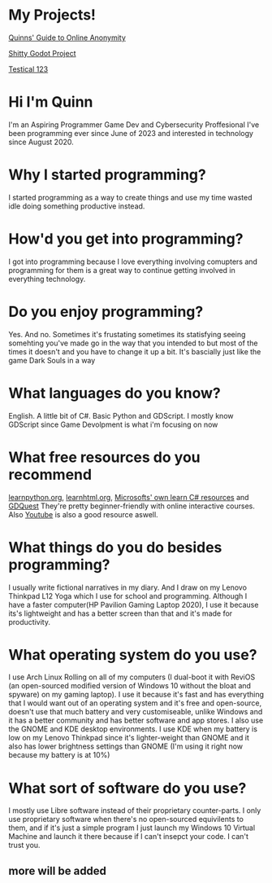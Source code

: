 # My Projects!
[Quinns' Guide to Online Anonymity](https://fortunef.github.io/Quinns-Guide-to-Online-Anonymity/)

[Shitty Godot Project](https://github.com/fortunef/shitty-godot-project)

[Testical 123](https://fortunef.github.io/Testical-123/)

# Hi I'm Quinn
I'm an Aspiring Programmer Game Dev and Cybersecurity Proffesional I've been programming ever since June of 2023 and interested in technology since August 2020.
# Why I started programming?
I started programming as a way to create things and use my time wasted idle doing something productive instead.
# How'd you get into programming?
I got into programming because I love everything involving comupters and programming for them is a great way to continue getting involved in everything technology.
# Do you enjoy programming?
Yes. And no. Sometimes it's frustating sometimes its statisfying seeing somehting you've made go in the way that you intended to but most of the times it doesn't and you have to change it up a bit. It's bascially just like the game Dark Souls in a way
# What languages do you know?
English. A little bit of C#. Basic Python and GDScript. I mostly know GDScript since Game Devolpment is what i'm focusing on now
# What free resources do you recommend
[learnpython.org](https://learnpython.org),  [learnhtml.org](https://www.learn-html.org/),  [Microsofts' own learn C# resources](https://dotnet.microsoft.com/en-us/learn/csharp) and [GDQuest](https://www.gdquest.com/) They're pretty beginner-friendly with online interactive courses. Also [Youtube](https://youtube.com) is also a good resource aswell.
# What things do you do besides programming?
I usually write fictional narratives in my diary. And I draw on my Lenovo Thinkpad L12 Yoga which I use for school and programming. Although I have a faster computer(HP Pavilion Gaming Laptop 2020), I use it because its's lightweight and has a better screen than that and it's made for productivity.
# What operating system do you use?
I use Arch Linux Rolling on all of my computers (I dual-boot it with ReviOS (an open-sourced modified version of Windows 10 without the bloat and spyware) on my gaming laptop). I use it because it's fast and has everything that I would want out of an operating system and it's free and open-source, doesn't use that much battery and very customiseable, unlike Windows and it has a better community and has better software and app stores. I also use the GNOME and KDE desktop environments. I use KDE when my battery is low on my Lenovo Thinkpad since it's lighter-weight than GNOME and it also has lower brightness settings than GNOME (I'm using it right now because my battery is at 10%)
# What sort of software do you use?
I mostly use Libre software instead of their proprietary counter-parts. I only use proprietary software when there's no open-sourced equivilents to them, and if it's just a simple program I just launch my Windows 10 Virtual Machine and launch it there because if I can't insepct your code. I can't trust you.
## more will be added
